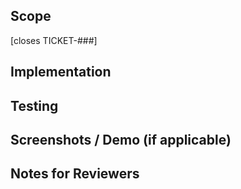 ## Scope

<!-- Briefly explain **what** this PR does and **why**. Mention the motivation, feature, or issue it's addressing. -->

[closes TICKET-###]<!-- Replace with JIRA ticket if relevant -->

## Implementation


<!--

Some description of HOW you achieved it. Perhaps give a high level description of the chnages you did. Did you need to refactor something? What tradeoffs did you take?

-->

## Testing

<!--

Explain how you verified the changes.
A clear testing scenario helps colleagues who may not be familiar with this part of the code quickly understand and verify the changes. Include steps they can follow to see the impact in action.

You can include: 
- Simulators/Devices you used (e.g. iPhone 13, iPad Pro) 
- iOS versions tested (e.g. 16.0, 17.5) 
- Manual checks (e.g. flow tested: onboarding, permissions, error states) 
- Unit tests added or updated 

 -->

## Screenshots / Demo (if applicable)
<!-- Include screenshots, screen recordings, or simulator gifs for UI changes. -->

## Notes for Reviewers
<!-- Optional: Anything that needs extra attention in review? Are there TODOs, known limitations, or follow-up work? -->